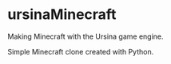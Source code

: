 # ursinaMinecraft
Making Minecraft with the Ursina game engine.

Simple Minecraft clone created with Python.

